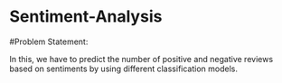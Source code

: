 # Sentiment-Analysis
#Problem Statement:

In this, we have to predict the number of positive and negative reviews based on sentiments by using different classification models.
